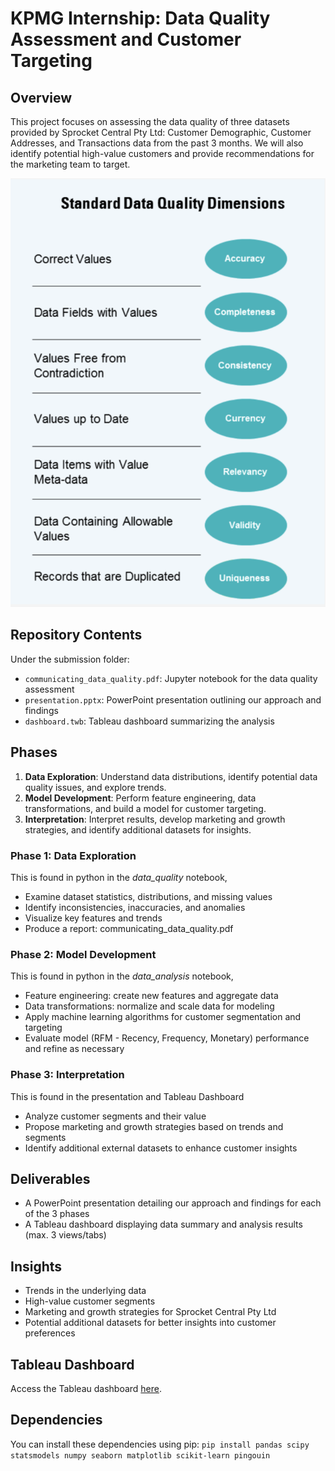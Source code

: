 # KPMG Internship: Data Quality Assessment and Customer Targeting

## Overview

This project focuses on assessing the data quality of three datasets provided by Sprocket Central Pty Ltd: Customer Demographic, Customer Addresses, and Transactions data from the past 3 months. We will also identify potential high-value customers and provide recommendations for the marketing team to target.

![Data Quality Dimensions](./image/standard_data_quality.png)

## Repository Contents
Under the submission folder: 
- `communicating_data_quality.pdf`:  Jupyter notebook for the data quality assessment
- `presentation.pptx`: PowerPoint presentation outlining our approach and findings
- `dashboard.twb`: Tableau dashboard summarizing the analysis

## Phases

1. **Data Exploration**: Understand data distributions, identify potential data quality issues, and explore trends.
2. **Model Development**: Perform feature engineering, data transformations, and build a model for customer targeting.
3. **Interpretation**: Interpret results, develop marketing and growth strategies, and identify additional datasets for insights.

### Phase 1: Data Exploration
This is found in python in the *data_quality* notebook, 
- Examine dataset statistics, distributions, and missing values
- Identify inconsistencies, inaccuracies, and anomalies
- Visualize key features and trends
- Produce a report: communicating_data_quality.pdf

### Phase 2: Model Development
This is found in python in the *data_analysis* notebook, 
- Feature engineering: create new features and aggregate data
- Data transformations: normalize and scale data for modeling
- Apply machine learning algorithms for customer segmentation and targeting
- Evaluate model (RFM - Recency, Frequency, Monetary) performance and refine as necessary

### Phase 3: Interpretation
This is found in the presentation and Tableau Dashboard
- Analyze customer segments and their value
- Propose marketing and growth strategies based on trends and segments
- Identify additional external datasets to enhance customer insights

## Deliverables

- A PowerPoint presentation detailing our approach and findings for each of the 3 phases
- A Tableau dashboard displaying data summary and analysis results (max. 3 views/tabs)

## Insights

- Trends in the underlying data
- High-value customer segments
- Marketing and growth strategies for Sprocket Central Pty Ltd
- Potential additional datasets for better insights into customer preferences

## Tableau Dashboard

Access the Tableau dashboard [here](https://public.tableau.com/app/profile/nour5844).

## Dependencies

You can install these dependencies using pip: `pip install pandas scipy statsmodels numpy seaborn matplotlib scikit-learn pingouin`
